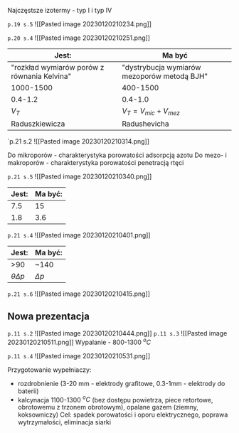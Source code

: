 Najczęstsze izotermy - typ I i typ IV

`p.19 s.5`
![[Pasted image 20230120210234.png]]

`p.20 s.4`
![[Pasted image 20230120210251.png]]

|Jest:|Ma być|
|-|-|
|"rozkład wymiarów porów z równania Kelvina"| "dystrybucja wymiarów mezoporów metodą BJH"|
|1000-1500|400-1500|
|0.4-1.2|0.4-1.0|
|$V_T$|$V_T=V_{mic}+V_{mez}$|
|Raduszkiewicza| Radushevicha|

`p.21 s.2
![[Pasted image 20230120210314.png]]

Do mikroporów - charakterystyka porowatości adsorpcją azotu
Do mezo- i makroporów - charakterystyka porowatości penetracją rtęci

`p.21 s.5`
![[Pasted image 20230120210340.png]]

|Jest:| Ma być:|
|-|-|
|7.5|15|
|1.8|3.6|

`p.21 s.4`
![[Pasted image 20230120210401.png]]

|Jest: | Ma być:|
|-|-|
|>90|~140|
|$\theta \Delta p$|$\Delta p$|

`p.21 s.6`
![[Pasted image 20230120210415.png]]

## Nowa prezentacja 

`p.11 s.2`
![[Pasted image 20230120210444.png]]
`p.11 s.3`
![[Pasted image 20230120210511.png]]
Wypalanie - 800-1300 $^oC$ 

`p.11 s.4`
![[Pasted image 20230120210531.png]]

Przygotowanie wypełniaczy:
- rozdrobnienie (3-20 mm - elektrody grafitowe, 0.3-1mm - elektrody do baterii)
- kalcynacja 1100-1300 $^oC$ (bez dostępu powietrza, piece retortowe, obrotowemu z trzonem obrotowym), opalane gazem (ziemny, koksowniczy)
Cel: spadek porowatości i oporu elektrycznego, poprawa wytrzymałości, eliminacja siarki